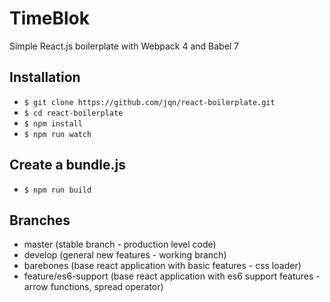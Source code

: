 # TimeBlok

Simple React.js boilerplate with Webpack 4 and Babel 7

## Installation

- `$ git clone https://github.com/jqn/react-boilerplate.git`
- `$ cd react-boilerplate`
- `$ npm install`
- `$ npm run watch`

## Create a bundle.js

- `$ npm run build`

## Branches

- master (stable branch - production level code)
- develop (general new features - working branch)
- barebones (base react application with basic features - css loader)
- feature/es6-support (base react application with es6 support features - arrow functions, spread operator)
